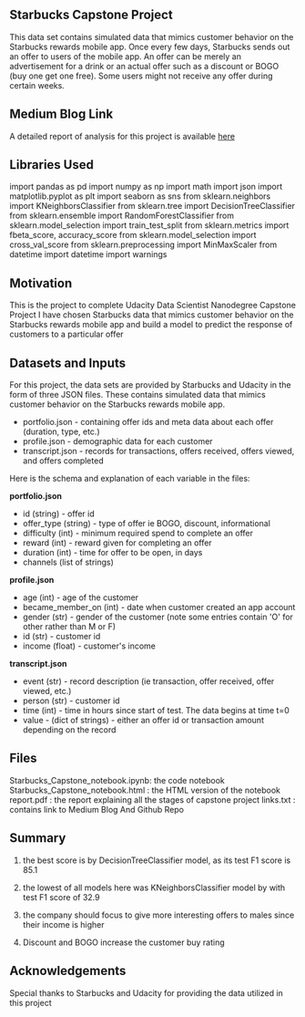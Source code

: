 ## Starbucks Capstone Project

This data set contains simulated data that mimics customer behavior on the Starbucks rewards mobile app. Once every few days, Starbucks sends out an offer to users of the mobile app. An offer can be merely an advertisement for a drink or an actual offer such as a discount or BOGO (buy one get one free). Some users might not receive any offer during certain weeks.

## Medium Blog Link
A detailed report of analysis for this project is available [here](https://medium.com/@jaskaranbhatia/starbucks-capstone-project-predicting-offer-effectiveness-b09174056f9)

## Libraries Used
 
import pandas as pd
import numpy as np
import math
import json
import matplotlib.pyplot as plt
import seaborn as sns 
from sklearn.neighbors import KNeighborsClassifier
from sklearn.tree import DecisionTreeClassifier
from sklearn.ensemble import RandomForestClassifier
from sklearn.model_selection import train_test_split
from sklearn.metrics import fbeta_score, accuracy_score
from sklearn.model_selection import cross_val_score
from sklearn.preprocessing import MinMaxScaler
from datetime import datetime
import warnings

## Motivation

This is the project to complete Udacity Data Scientist Nanodegree Capstone Project 
I have chosen Starbucks data that mimics customer behavior on the Starbucks rewards mobile app and build a model to predict the response of customers to a particular offer

## Datasets and Inputs

For this project, the data sets are provided by Starbucks and Udacity in the form of three JSON files. These contains simulated data that mimics customer behavior on the Starbucks rewards mobile app.
-   portfolio.json - containing offer ids and meta data about each offer (duration, type, etc.)
-   profile.json - demographic data for each customer
-   transcript.json - records for transactions, offers received, offers viewed, and offers completed

Here is the schema and explanation of each variable in the files:

**portfolio.json**

-   id (string) - offer id
-   offer_type (string) - type of offer ie BOGO, discount, informational
-   difficulty (int) - minimum required spend to complete an offer
-   reward (int) - reward given for completing an offer
-   duration (int) - time for offer to be open, in days
-   channels (list of strings)

**profile.json**

-   age (int) - age of the customer
-   became_member_on (int) - date when customer created an app account
-   gender (str) - gender of the customer (note some entries contain 'O' for other rather than M or F)
-   id (str) - customer id
-   income (float) - customer's income

**transcript.json**

-   event (str) - record description (ie transaction, offer received, offer viewed, etc.)
-   person (str) - customer id
-   time (int) - time in hours since start of test. The data begins at time t=0
-   value - (dict of strings) - either an offer id or transaction amount depending on the record

## Files
Starbucks_Capstone_notebook.ipynb: the code notebook 
Starbucks_Capstone_notebook.html : the HTML version of the notebook
report.pdf : the report explaining all the stages of capstone project
links.txt : contains link to Medium Blog And Github Repo

## Summary 

1) the best score is by DecisionTreeClassifier model, as its test F1 score is 85.1

2) the lowest of all models here was KNeighborsClassifier model by with test F1 score of 32.9

3) the company should focus to give more interesting offers to males since their income is higher

4) Discount and BOGO increase the customer buy rating

## Acknowledgements
Special thanks to Starbucks and Udacity for providing the data utilized in this project
